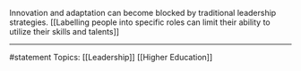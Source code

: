 Innovation and adaptation can become blocked by traditional leadership strategies. [[Labelling people into specific roles can limit their ability to utilize their skills and talents]]

* * *
#statement Topics: [[Leadership]] [[Higher Education]]